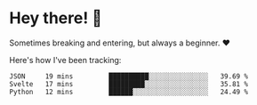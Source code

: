 # Hey there! 👋
Sometimes breaking and entering, but always a beginner. ❤️

Here's how I've been tracking:
<!--START_SECTION:waka-->

```text
JSON     19 mins         ██████████░░░░░░░░░░░░░░░   39.69 %
Svelte   17 mins         █████████░░░░░░░░░░░░░░░░   35.81 %
Python   12 mins         ██████░░░░░░░░░░░░░░░░░░░   24.49 %
```

<!--END_SECTION:waka-->
